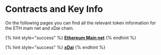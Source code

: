 # Contracts and Key Info

On the following pages you can find all the relevant token information for the ETH main net and xDai chain.

{% hint style="success" %}
****[**Ethereum Main net**](ethereum-main-net.md)****
{% endhint %}

{% hint style="success" %}
****[**xDai**](xdai.md)****
{% endhint %}
